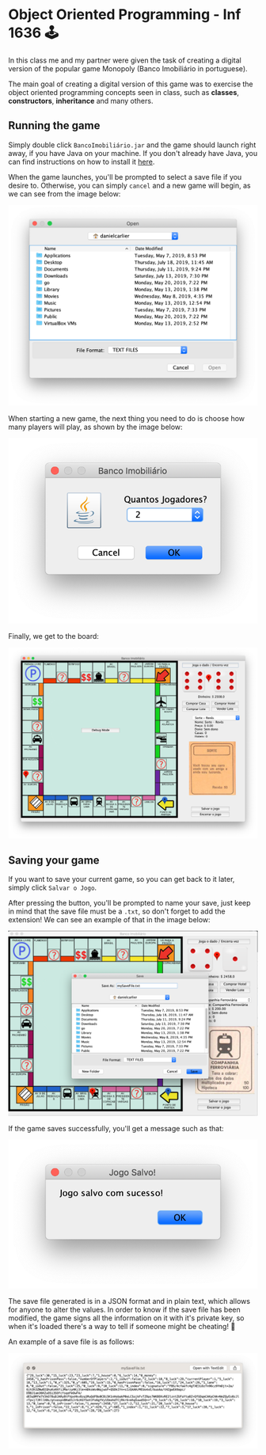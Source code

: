 # Object Oriented Programming - Inf 1636 🕹

In this class me and my partner were given the task of creating a digital version of the popular game Monopoly (Banco Imobiliário in portuguese).

The main goal of creating a digital version of this game was to exercise the object oriented programming concepts seen in class, such as **classes**, **constructors**, **inheritance** and many others.

## Running the game

Simply double click `BancoImobiliário.jar` and the game should launch right away, if you have Java on your machine. If you don't already have Java, you can find instructions on how to install it [here](https://www.java.com/pt_BR/download/).

When the game launches, you'll be prompted to select a save file if you desire to. Otherwise, you can simply `cancel` and a new game will begin, as we can see from the image below:

<img src="images/choose_save.png" allign="center"/>

When starting a new game, the next thing you need to do is choose how many players will play, as shown by the image below:

<img src="images/choose_players.png" allign="center"/>

Finally, we get to the board:

<img src="images/board.png" allign="center"/>

## Saving your game

If you want to save your current game, so you can get back to it later, simply click `Salvar o Jogo`.

After pressing the button, you'll be prompted to name your save, just keep in mind that the save file must be a `.txt`, so don't forget to add the extension! We can see an example of that in the image below:

<img src="images/save_game.png" allign="center"/>

If the game saves successfully, you'll get a message such as that:

<img src="images/confirm_save.png" allign="center"/>

The save file generated is in a JSON format and in plain text, which allows for anyone to alter the values. In order to know if the save file has been modified, the game signs all the information on it with it's private key, so when it's loaded there's a way to tell if someone might be cheating! 🧐

An example of a save file is as follows:

<img src="images/save_file.png" allign="center"/>